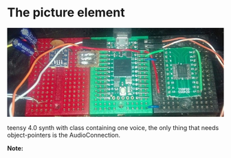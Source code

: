 <!DOCTYPE html>
<html>
<head>
<meta name="viewport" content="width=device-width, initial-scale=1.0">
</head>
<body>

<h1>The picture element</h1>

<picture>
  <source media="(min-width: 650px)" srcset="https://github.com/manicken/teensy4.0polysynth/blob/master/IMG_20200518_211540.jpg">
  <source media="(min-width: 465px)" srcset="https://github.com/manicken/teensy4.0polysynth/blob/master/IMG_20200518_211540.jpg">
  <img src="https://github.com/manicken/teensy4.0polysynth/blob/master/IMG_20200518_211540.jpg" alt="mainPic" style="width:auto;">
</picture>

<p>teensy 4.0 synth with class containing one voice, the only thing that needs object-pointers is the AudioConnection.</p>

<p></p>

<p><strong>Note:</strong></p>

</body>
</html>
